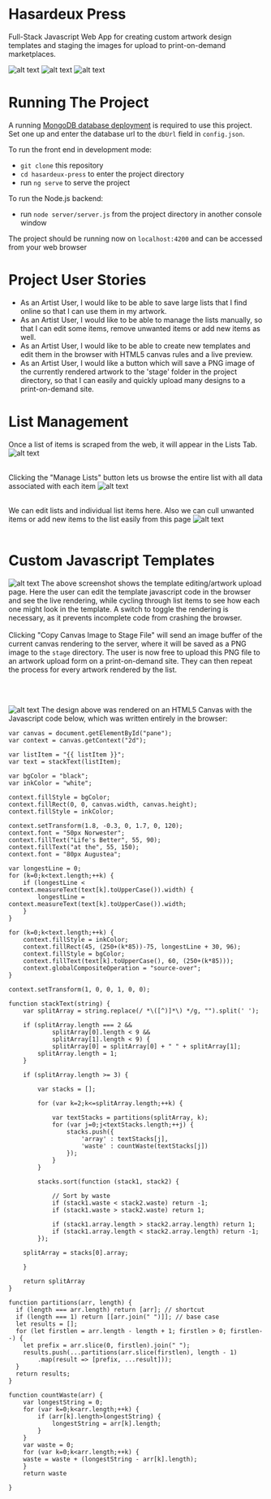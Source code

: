 # Hasardeux Press
Full-Stack Javascript Web App for creating custom artwork design templates and staging the images for upload to print-on-demand marketplaces.

![alt text](https://github.com/mccartymv/hasardeux-press/blob/main/src/assets/images/squarebiz_gallery2.png?raw=true)
![alt text](https://github.com/mccartymv/hasardeux-press/blob/main/src/assets/images/squarebiz_gallery.png?raw=true)
![alt text](https://github.com/mccartymv/hasardeux-press/blob/main/src/assets/images/mustbe_gallery.png?raw=true)

# Running The Project

A running [MongoDB database deployment](https://www.mongodb.com/atlas/database) is required to use this project. Set one up and enter the database url to the `dbUrl` field in `config.json`.

To run the front end in development mode: 
- `git clone` this repository
- `cd hasardeux-press` to enter the project directory
- run `ng serve` to serve the project

To run the Node.js backend:
- run `node server/server.js` from the project directory in another console window

The project should be running now on `localhost:4200` and can be accessed from your web browser

# Project User Stories
- As an Artist User, I would like to be able to save large lists that I find online so that I can use them in my artwork.
- As an Artist User, I would like to be able to manage the lists manually, so that I can edit some items, remove unwanted items or add new items as well.
- As an Artist User, I would like to be able to create new templates and edit them in the browser with HTML5 canvas rules and a live preview.
- As an Artist User, I would like a button which will save a PNG image of the currently rendered artwork to the 'stage' folder in the project directory, so that I can easily and quickly upload many designs to a print-on-demand site.

# List Management
Once a list of items is scraped from the web, it will appear in the Lists Tab.
![alt text](https://github.com/mccartymv/hasardeux-press/blob/main/src/assets/images/home.png?raw=true)<br><br>

Clicking the "Manage Lists" button lets us browse the entire list with all data associated with each item 
![alt text](https://github.com/mccartymv/hasardeux-press/blob/main/src/assets/images/list-browse.png?raw=true)<br><br>

We can edit lists and individual list items here. Also we can cull unwanted items or add new items to the list easily from this page
![alt text](https://github.com/mccartymv/hasardeux-press/blob/main/src/assets/images/list-edit.png?raw=true)<br><br>



# Custom Javascript Templates
![alt text](https://github.com/mccartymv/hasardeux-press/blob/main/src/assets/images/live-code-edit-screen.png?raw=true)
The above screenshot shows the template editing/artwork upload page. Here the user can edit the template javascript code in the browser and see the live rendering, while cycling through list items to see how each one might look in the template. A switch to toggle the rendering is necessary, as it prevents incomplete code from crashing the browser.<br><br>
Clicking "Copy Canvas Image to Stage File" will send an image buffer of the current canvas rendering to the server, where it will be saved as a PNG image to the `stage` directory. The user is now free to upload this PNG file to an artwork upload form on a print-on-demand site. They can then repeat the process for every artwork rendered by the list.


<br><br>




![alt text](https://github.com/mccartymv/hasardeux-press/blob/main/src/assets/images/artwork-example.png?raw=true)
The design above was rendered on an HTML5 Canvas with the Javascript code below, which was written entirely in the browser:
```
var canvas = document.getElementById("pane");
var context = canvas.getContext("2d");

var listItem = "{{ listItem }}";
var text = stackText(listItem);

var bgColor = "black";
var inkColor = "white";

context.fillStyle = bgColor;
context.fillRect(0, 0, canvas.width, canvas.height);
context.fillStyle = inkColor;

context.setTransform(1.8, -0.3, 0, 1.7, 0, 120);
context.font = "50px Norwester";
context.fillText("Life's Better", 55, 90);
context.fillText("at the", 55, 150);
context.font = "80px Augustea";

var longestLine = 0;
for (k=0;k<text.length;++k) {
    if (longestLine < context.measureText(text[k].toUpperCase()).width) {
        longestLine = context.measureText(text[k].toUpperCase()).width;
    }
}

for (k=0;k<text.length;++k) {
    context.fillStyle = inkColor;
    context.fillRect(45, (250+(k*85))-75, longestLine + 30, 96);
    context.fillStyle = bgColor;
    context.fillText(text[k].toUpperCase(), 60, (250+(k*85)));
    context.globalCompositeOperation = "source-over";
}

context.setTransform(1, 0, 0, 1, 0, 0);

function stackText(string) {
	var splitArray = string.replace(/ *\([^)]*\) */g, "").split(' ');
	
	if (splitArray.length === 2 && 
    	    splitArray[0].length < 9 && 
            splitArray[1].length < 9) {
    		splitArray[0] = splitArray[0] + " " + splitArray[1];
		splitArray.length = 1;
	}

    if (splitArray.length >= 3) {
    
    	var stacks = [];
        
    	for (var k=2;k<=splitArray.length;++k) {
        	
        	var textStacks = partitions(splitArray, k);
        	for (var j=0;j<textStacks.length;++j) {
            	stacks.push({
                    'array' : textStacks[j],
                    'waste' : countWaste(textStacks[j])                
                });
            }
        }
        
        stacks.sort(function (stack1, stack2) {

            // Sort by waste
            if (stack1.waste < stack2.waste) return -1;
            if (stack1.waste > stack2.waste) return 1;

            if (stack1.array.length > stack2.array.length) return 1;
            if (stack1.array.length < stack2.array.length) return -1;
        });

	splitArray = stacks[0].array;

	}

    return splitArray
}

function partitions(arr, length) {
  if (length === arr.length) return [arr]; // shortcut
  if (length === 1) return [[arr.join(" ")]]; // base case
  let results = [];
  for (let firstlen = arr.length - length + 1; firstlen > 0; firstlen--) {
    let prefix = arr.slice(0, firstlen).join(" ");
    results.push(...partitions(arr.slice(firstlen), length - 1)
    	.map(result => [prefix, ...result]));
  }
  return results;
}

function countWaste(arr) {
    var longestString = 0;
    for (var k=0;k<arr.length;++k) {
    	if (arr[k].length>longestString) {
        	longestString = arr[k].length;
        }
    }
    var waste = 0;
    for (var k=0;k<arr.length;++k) {
	waste = waste + (longestString - arr[k].length);
    }
    return waste

}

```

